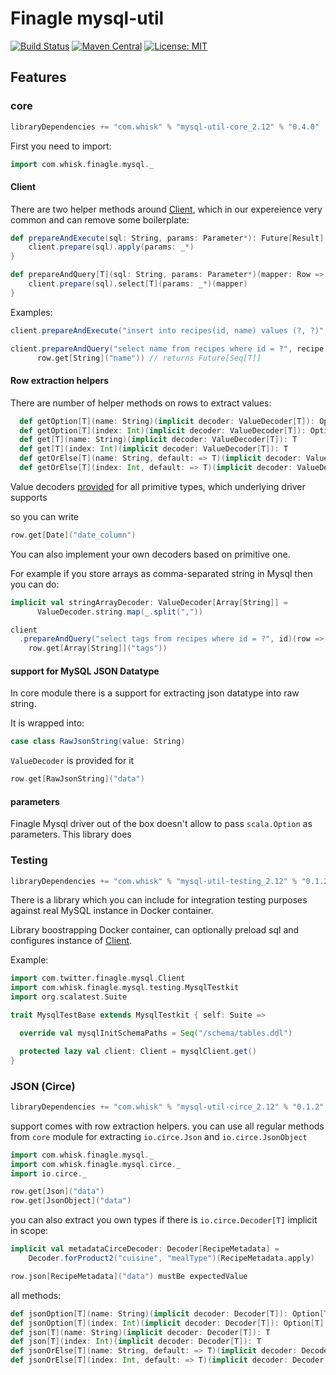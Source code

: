 Finagle mysql-util
=============

[![Build Status](https://travis-ci.org/whisklabs/mysql-util.svg?branch=master)](https://travis-ci.org/whisklabs/mysql-util)
[![Maven Central](https://maven-badges.herokuapp.com/maven-central/com.whisk/mysql-util-core_2.12/badge.svg)](https://maven-badges.herokuapp.com/maven-central/com.whisk/mysql-util-core_2.12)
[![License: MIT](https://img.shields.io/badge/License-MIT-yellow.svg)](https://opensource.org/licenses/MIT)

## Features

### core

```scala
libraryDependencies += "com.whisk" % "mysql-util-core_2.12" % "0.4.0"
```

First you need to import:
```scala
import com.whisk.finagle.mysql._
```

#### Client
There are two helper methods around [Client](https://twitter.github.io/finagle/docs/com/twitter/finagle/mysql/Client.html), which in our expereience very common and can remove some boilerplate:

```scala
def prepareAndExecute(sql: String, params: Parameter*): Future[Result] = {
    client.prepare(sql).apply(params: _*)
}

def prepareAndQuery[T](sql: String, params: Parameter*)(mapper: Row => T): Future[Seq[T]] = {
    client.prepare(sql).select[T](params: _*)(mapper)
}
```

Examples:

```scala
client.prepareAndExecute("insert into recipes(id, name) values (?, ?)", recipe.id, recipe.name) //returns Future[Result]

client.prepareAndQuery("select name from recipes where id = ?", recipe.id)(row =>
      row.get[String]("name")) // returns Future[Seq[T]]
```
#### Row extraction helpers

There are number of helper methods on rows to extract values:

```scala
  def getOption[T](name: String)(implicit decoder: ValueDecoder[T]): Option[T]
  def getOption[T](index: Int)(implicit decoder: ValueDecoder[T]): Option[T]
  def get[T](name: String)(implicit decoder: ValueDecoder[T]): T
  def get[T](index: Int)(implicit decoder: ValueDecoder[T]): T
  def getOrElse[T](name: String, default: => T)(implicit decoder: ValueDecoder[T]): T
  def getOrElse[T](index: Int, default: => T)(implicit decoder: ValueDecoder[T]): T
```

Value decoders [provided](/mysql-util-core/src/main/scala/com/whisk/finagle/mysql/ValueDecoder.scala) for all primitive types, which underlying driver supports

so you can write
```scala
row.get[Date]("date_column")
```

You can also implement your own decoders based on primitive one.

For example if you store arrays as comma-separated string in Mysql then you can do:
```scala
implicit val stringArrayDecoder: ValueDecoder[Array[String]] =
      ValueDecoder.string.map(_.split(","))

client
  .prepareAndQuery("select tags from recipes where id = ?", id)(row =>
    row.get[Array[String]]("tags"))
```

#### support for MySQL JSON Datatype

In core module there is a support for extracting json datatype into raw string.

It is wrapped into:
```scala
case class RawJsonString(value: String)
```

`ValueDecoder` is provided for it
```scala
row.get[RawJsonString]("data")
```

#### parameters

Finagle Mysql driver out of the box doesn't allow to pass `scala.Option` as parameters. This library does

### Testing

```scala
libraryDependencies += "com.whisk" % "mysql-util-testing_2.12" % "0.1.2"
```

There is a library which you can include for integration testing purposes against real MySQL instance in Docker container.

Library boostrapping Docker container, can optionally preload sql and configures instance of [Client](https://twitter.github.io/finagle/docs/com/twitter/finagle/mysql/Client.html).

Example:
```scala
import com.twitter.finagle.mysql.Client
import com.whisk.finagle.mysql.testing.MysqlTestkit
import org.scalatest.Suite

trait MysqlTestBase extends MysqlTestkit { self: Suite =>

  override val mysqlInitSchemaPaths = Seq("/schema/tables.ddl")

  protected lazy val client: Client = mysqlClient.get()
}
```

### JSON (Circe)

```scala
libraryDependencies += "com.whisk" % "mysql-util-circe_2.12" % "0.1.2"
```

support comes with row extraction helpers. you can use all regular methods from `core` module 
for extracting `io.circe.Json` and `io.circe.JsonObject` 

```scala
import com.whisk.finagle.mysql._
import com.whisk.finagle.mysql.circe._
import io.circe._

row.get[Json]("data")
row.get[JsonObject]("data")
```

you can also extract you own types if there is `io.circe.Decoder[T]` implicit in scope:

```scala
implicit val metadataCirceDecoder: Decoder[RecipeMetadata] =
    Decoder.forProduct2("cuisine", "mealType")(RecipeMetadata.apply)

row.json[RecipeMetadata]("data") mustBe expectedValue
```

all methods:

```scala
def jsonOption[T](name: String)(implicit decoder: Decoder[T]): Option[T]
def jsonOption[T](index: Int)(implicit decoder: Decoder[T]): Option[T]
def json[T](name: String)(implicit decoder: Decoder[T]): T
def json[T](index: Int)(implicit decoder: Decoder[T]): T
def jsonOrElse[T](name: String, default: => T)(implicit decoder: Decoder[T]): T
def jsonOrElse[T](index: Int, default: => T)(implicit decoder: Decoder[T]): T
```
